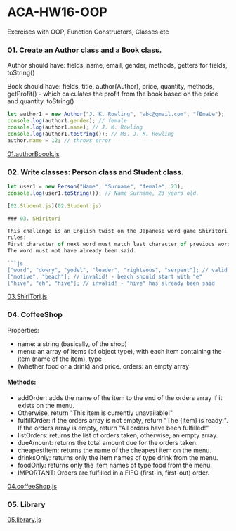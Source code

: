 # ACA-HW16-OOP

Exercises with OOP, Function Constructors, Classes etc

### 01. Create an Author class and a Book class.

Author should have:
fields, name, email, gender, methods, getters for fields, toString()

<!--  -->

Book should have:
fields, title, author(Author), price, quantity, methods,
getProfit() - which calculates the profit from the book based on the price and quantity.
toString()

```js
let author1 = new Author("J. K. Rowling", "abc@gmail.com", "fEmaLe");
console.log(author1.gender); // female
console.log(author1.name); // J. K. Rowling
console.log(author1.toString()); // Ms. J. K. Rowling
author.name = 12; // throws error
```

[01.authorBoook.js](01.authorBoook.js)

### 02. Write classes: Person class and Student class.

````js
let user1 = new Person("Name", "Surname", "female", 23);
console.log(user1.toString()); // Name Surname, 23 years old.

[02.Student.js](02.Student.js)

### 03. SHiritori

This challenge is an English twist on the Japanese word game Shiritori. The basic premise is to follow two
rules:
First character of next word must match last character of previous word.
The word must not have already been said.

```js
["word", "dowry", "yodel", "leader", "righteous", "serpent"]; // valid!
["motive", "beach"]; // invalid! - beach should start with "e"
["hive", "eh", "hive"]; // invalid! - "hive" has already been said
````

[03.ShiriTori.js](03.ShiriTori.js)

### 04. CoffeeShop

Properties:

- name: a string (basically, of the shop)
- menu: an array of items (of object type), with each item containing the item (name of the item), type
- (whether food or a drink) and price. orders: an empty array

#### Methods:

- addOrder: adds the name of the item to the end of the orders array if it exists on the menu.
- Otherwise, return "This item is currently unavailable!"
- fulfillOrder: if the orders array is not empty, return "The {item} is ready!". If the orders array is
  empty, return "All orders have been fulfilled!"
- listOrders: returns the list of orders taken, otherwise, an empty array.
- dueAmount: returns the total amount due for the orders taken.
- cheapestItem: returns the name of the cheapest item on the menu.
- drinksOnly: returns only the item names of type drink from the menu.
- foodOnly: returns only the item names of type food from the menu.
- IMPORTANT: Orders are fulfilled in a FIFO (first-in, first-out) order.

[04.coffeeShop.js](04.coffeeShop.js)

### 05. Library

[05.library.js](05.library.js)

